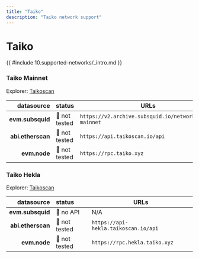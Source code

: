```yaml
---
title: "Taiko"
description: "Taiko network support"
---
```


<!-- markdownlint-disable single-h1 heading-increment no-inline-html -->

# Taiko

{{ #include 10.supported-networks/_intro.md }}

### Taiko Mainnet

Explorer: [Taikoscan](https://hekla.taikoscan.io/)

|        datasource | status       | URLs                                                      |
| -----------------:|:------------ | --------------------------------------------------------- |
|  **evm.subsquid** | 🤔 not tested | `https://v2.archive.subsquid.io/network/taiko-mainnet`  |
| **abi.etherscan** | 🤔 not tested | `https://api.taikoscan.io/api`                          |
|      **evm.node** | 🤔 not tested  | `https://rpc.taiko.xyz`                                |

### Taiko Hekla

Explorer: [Taikoscan](https://hekla.taikoscan.io/)

|        datasource | status       | URLs                                              |
| -----------------:|:------------ | --------------------------------------------------|
|  **evm.subsquid** | 🔴 no API     | N/A                                             |
| **abi.etherscan** | 🤔 not tested | `https://api-hekla.taikoscan.io/api`            |
|      **evm.node** | 🤔 not tested | `https://rpc.hekla.taiko.xyz`                   |
